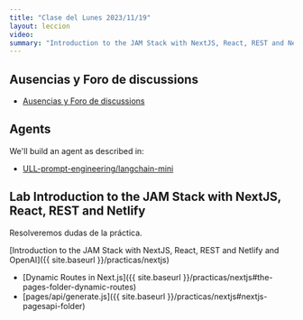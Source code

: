 ```yaml
---
title: "Clase del Lunes 2023/11/19"
layout: leccion
video: 
summary: "Introduction to the JAM Stack with NextJS, React, REST and Netlify"
---
```



## Ausencias y Foro de discussions

* <a href="https://github.com/orgs/ULL-ESIT-DMSI-2324/discussions" target="_blank">Ausencias y Foro de discussions</a>
  
## Agents

We'll build an agent as described in:

* [ULL-prompt-engineering/langchain-mini](https://github.com/ULL-prompt-engineering/langchain-mini/tree/main)



## Lab Introduction to the JAM Stack with NextJS, React, REST and Netlify

Resolveremos dudas de la práctica.

[Introduction to the JAM Stack with NextJS, React, REST and Netlify and OpenAI]({{ site.baseurl }}/practicas/nextjs)

* [Dynamic Routes in Next.js]({{ site.baseurl }}/practicas/nextjs#the-pages-folder-dynamic-routes)
* [pages/api/generate.js]({{ site.baseurl }}/practicas/nextjs#nextjs-pagesapi-folder)

<!--
## Video 

* <a href="{{page.video}}">Clase</a>

{ % include video provider="google-drive" id="1EsbFWT1i5EEaqwYEbq3h5d9X4daKkfuT" % }
-->

